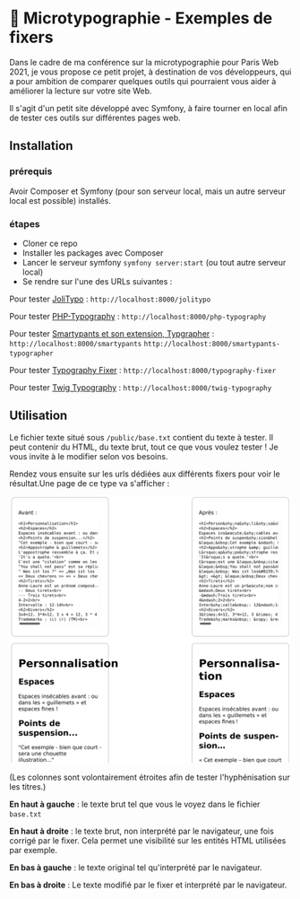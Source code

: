# 📖 Microtypographie - Exemples de fixers

Dans le cadre de ma conférence sur la microtypographie pour Paris Web 2021, je vous propose ce petit projet, à destination de vos développeurs,
qui a pour ambition de comparer quelques outils qui pourraient vous aider à améliorer la lecture sur votre site Web.

Il s'agit d'un petit site développé avec Symfony, à faire tourner en local afin de tester ces outils sur différentes pages web.

## Installation 

### prérequis 

Avoir Composer et Symfony (pour son serveur local, mais un autre serveur local est possible) installés.

### étapes

- Cloner ce repo
- Installer les packages avec Composer
- Lancer le serveur symfony `symfony server:start` (ou tout autre serveur local)
- Se rendre sur l'une des URLs suivantes : 


Pour tester [JoliTypo](https://github.com/jolicode/JoliTypo) :
`http://localhost:8000/jolitypo`

Pour tester [PHP-Typography](https://github.com/mundschenk-at/php-typography) :
`http://localhost:8000/php-typography`

Pour tester [Smartypants et son extension, Typgrapher](https://github.com/michelf/php-smartypants) :
`http://localhost:8000/smartypants`
`http://localhost:8000/smartypants-typographer`

Pour tester [Typography Fixer](https://github.com/abe33/typography-fixer) :
`http://localhost:8000/typography-fixer`

Pour tester [Twig Typography](https://github.com/parisek/twig-typography) :
`http://localhost:8000/twig-typography`


## Utilisation

Le fichier texte situé sous `/public/base.txt` contient du texte à tester. Il peut contenir du HTML, du texte brut, tout ce que vous voulez tester ! 
Je vous invite à le modifier selon vos besoins.

Rendez vous ensuite sur les urls dédiées aux différents fixers pour voir le résultat.Une page de ce type va s'afficher : 

![Capture d'écran](/img/capture.png "Capture d'écran")

(Les colonnes sont volontairement étroites afin de tester l'hyphénisation sur les titres.)


**En haut à gauche** : le texte brut tel que vous le voyez dans le fichier `base.txt`

**En haut à droite** : le texte brut, non interprété par le navigateur, une fois corrigé par le fixer. Cela permet une visibilité sur les entités HTML 
utilisées par exemple.

**En bas à gauche** : le texte original tel qu'interprété par le navigateur.

**En bas à droite** : Le texte modifié par le fixer et interprété par le navigateur.

